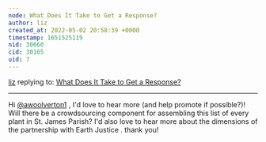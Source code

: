 ```yaml
---
node: What Does It Take to Get a Response? 
author: liz
created_at: 2022-05-02 20:58:39 +0000
timestamp: 1651525119
nid: 30660
cid: 30165
uid: 7
---
```




[liz](../profile/liz) replying to: [What Does It Take to Get a Response? ](../notes/awoolverton1/04-29-2022/what-does-it-take-to-get-a-response)

----
Hi [@awoolverton1](/profile/awoolverton1) , I'd love to hear more (and help promote if possible?)! 
Will there be a crowdsourcing component for assembling this list of every plant in St. James Parish? 
I'd also love to hear more about the dimensions of the partnership with Earth Justice .
thank you!
